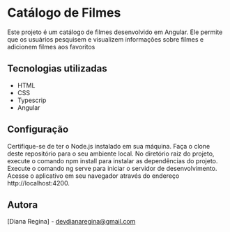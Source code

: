 # Catálogo de Filmes

Este projeto é um catálogo de filmes desenvolvido em Angular. Ele permite que os usuários pesquisem e visualizem informações sobre filmes e adicionem filmes aos favoritos 

## Tecnologias utilizadas

- HTML
- CSS
- Typescrip
- Angular

## Configuração

Certifique-se de ter o Node.js instalado em sua máquina.
Faça o clone deste repositório para o seu ambiente local.
No diretório raiz do projeto, execute o comando npm install para instalar as dependências do projeto.
Execute o comando ng serve para iniciar o servidor de desenvolvimento.
Acesse o aplicativo em seu navegador através do endereço http://localhost:4200.

## Autora

[Diana Regina] - [devdianaregina@gmail.com](mailto:devdianaregina@gmail.com)

